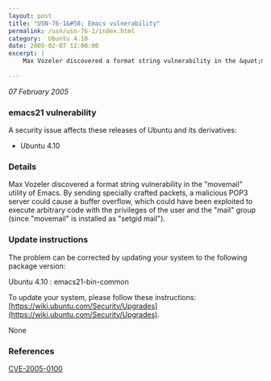 ```yaml
---
layout: post
title: "USN-76-1&#58; Emacs vulnerability"
permalink: /usn/usn-76-1/index.html
category:  Ubuntu 4.10
date: 2005-02-07 12:00:00
excerpt: |
    Max Vozeler discovered a format string vulnerability in the &quot;movemail&quot; utility of Emacs. By sending specially crafted packets, a malicious POP3 server could cause a buffer overflow, which could have been exploited to execute arbitrary code with the privileges of the user and the &quot;mail&quot; group (since &quot;movemail&quot; is installed as &quot;setgid mail&quot;).
    
--- 
```

 
 

*07 February 2005*

### emacs21 vulnerability

A security issue affects these releases of Ubuntu and its derivatives:

* Ubuntu 4.10

### Details

Max Vozeler discovered a format string vulnerability in the &quot;movemail&quot; utility of Emacs. By sending specially crafted packets, a malicious POP3 server could cause a buffer overflow, which could have been exploited to execute arbitrary code with the privileges of the user and the &quot;mail&quot; group (since &quot;movemail&quot; is installed as &quot;setgid mail&quot;).

### Update instructions

The problem can be corrected by updating your system to the following package version:

Ubuntu 4.10
 : emacs21-bin-common 

To update your system, please follow these instructions: [https://wiki.ubuntu.com/Security/Upgrades](https://wiki.ubuntu.com/Security/Upgrades).

None

### References

 
 [CVE-2005-0100](http://people.ubuntu.com/~ubuntu-security/cve/CVE-2005-0100)
 

